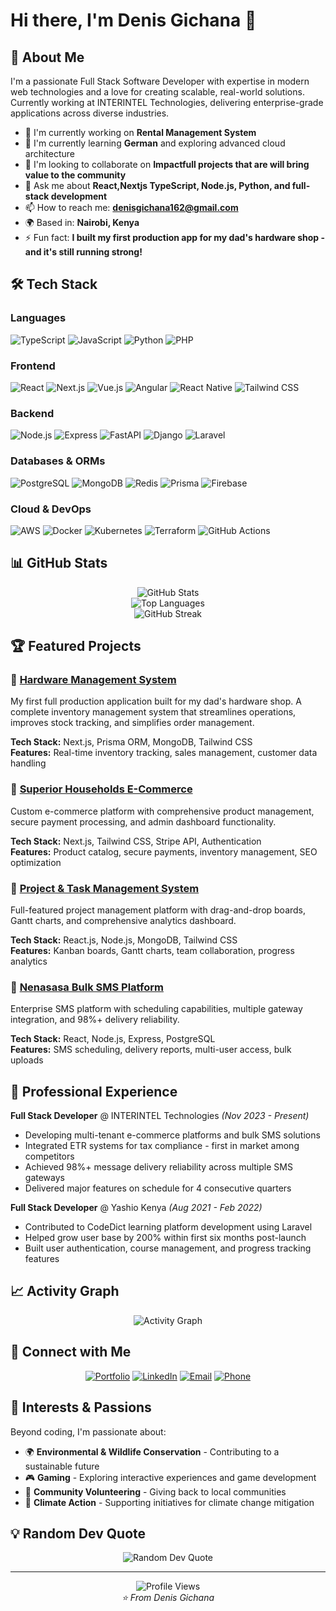 # Hi there, I'm Denis Gichana 👋

## 🚀 About Me

I'm a passionate Full Stack Software Developer with expertise in modern web technologies and a love for creating scalable, real-world solutions. Currently working at INTERINTEL Technologies, delivering enterprise-grade applications across diverse industries.

- 🔭 I'm currently working on **Rental Management System**
- 🌱 I'm currently learning **German** and exploring advanced cloud architecture
- 👯 I'm looking to collaborate on **Impactfull projects that are will bring value to the community**
- 💬 Ask me about **React,Nextjs TypeScript, Node.js, Python, and full-stack development**
- 📫 How to reach me: **denisgichana162@gmail.com**
- 🌍 Based in: **Nairobi, Kenya**
- ⚡ Fun fact: **I built my first production app for my dad's hardware shop - and it's still running strong!**

## 🛠️ Tech Stack

### Languages

![TypeScript](https://img.shields.io/badge/-TypeScript-3178C6?style=flat-square&logo=typescript&logoColor=white)
![JavaScript](https://img.shields.io/badge/-JavaScript-F7DF1E?style=flat-square&logo=javascript&logoColor=black)
![Python](https://img.shields.io/badge/-Python-3776AB?style=flat-square&logo=python&logoColor=white)
![PHP](https://img.shields.io/badge/-PHP-777BB4?style=flat-square&logo=php&logoColor=white)

### Frontend

![React](https://img.shields.io/badge/-React-61DAFB?style=flat-square&logo=react&logoColor=black)
![Next.js](https://img.shields.io/badge/-Next.js-000000?style=flat-square&logo=next.js&logoColor=white)
![Vue.js](https://img.shields.io/badge/-Vue.js-4FC08D?style=flat-square&logo=vue.js&logoColor=white)
![Angular](https://img.shields.io/badge/-Angular-DD0031?style=flat-square&logo=angular&logoColor=white)
![React Native](https://img.shields.io/badge/-React%20Native-61DAFB?style=flat-square&logo=react&logoColor=black)
![Tailwind CSS](https://img.shields.io/badge/-Tailwind%20CSS-38B2AC?style=flat-square&logo=tailwind-css&logoColor=white)

### Backend

![Node.js](https://img.shields.io/badge/-Node.js-339933?style=flat-square&logo=node.js&logoColor=white)
![Express](https://img.shields.io/badge/-Express-000000?style=flat-square&logo=express&logoColor=white)
![FastAPI](https://img.shields.io/badge/-FastAPI-009688?style=flat-square&logo=fastapi&logoColor=white)
![Django](https://img.shields.io/badge/-Django-092E20?style=flat-square&logo=django&logoColor=white)
![Laravel](https://img.shields.io/badge/-Laravel-FF2D20?style=flat-square&logo=laravel&logoColor=white)

### Databases & ORMs

![PostgreSQL](https://img.shields.io/badge/-PostgreSQL-336791?style=flat-square&logo=postgresql&logoColor=white)
![MongoDB](https://img.shields.io/badge/-MongoDB-47A248?style=flat-square&logo=mongodb&logoColor=white)
![Redis](https://img.shields.io/badge/-Redis-DC382D?style=flat-square&logo=redis&logoColor=white)
![Prisma](https://img.shields.io/badge/-Prisma-2D3748?style=flat-square&logo=prisma&logoColor=white)
![Firebase](https://img.shields.io/badge/-Firebase-FFCA28?style=flat-square&logo=firebase&logoColor=black)

### Cloud & DevOps

![AWS](https://img.shields.io/badge/-AWS-232F3E?style=flat-square&logo=amazon-aws&logoColor=white)
![Docker](https://img.shields.io/badge/-Docker-2496ED?style=flat-square&logo=docker&logoColor=white)
![Kubernetes](https://img.shields.io/badge/-Kubernetes-326CE5?style=flat-square&logo=kubernetes&logoColor=white)
![Terraform](https://img.shields.io/badge/-Terraform-623CE4?style=flat-square&logo=terraform&logoColor=white)
![GitHub Actions](https://img.shields.io/badge/-GitHub%20Actions-2088FF?style=flat-square&logo=github-actions&logoColor=white)

## 📊 GitHub Stats

<div align="center">
  <img src="https://github-readme-stats.vercel.app/api?username=[dennoh-mzoefu]&show_icons=true&theme=dark&hide_border=true" alt="GitHub Stats" />
</div>

<div align="center">
  <img src="https://github-readme-stats.vercel.app/api/top-langs/?username=[dennoh-mzoefu]&layout=compact&theme=dark&hide_border=true" alt="Top Languages" />
</div>

<div align="center">
  <img src="https://github-readme-streak-stats.herokuapp.com/?user=[dennoh-mzoefu]&theme=dark&hide_border=true" alt="GitHub Streak" />
</div>

## 🏆 Featured Projects

### 🌟 [Hardware Management System](https://github.com/yourusername/hardware-management)

My first full production application built for my dad's hardware shop. A complete inventory management system that streamlines operations, improves stock tracking, and simplifies order management.

**Tech Stack:** Next.js, Prisma ORM, MongoDB, Tailwind CSS  
**Features:** Real-time inventory tracking, sales management, customer data handling

### 🌟 [Superior Households E-Commerce](https://github.com/yourusername/superior-households)

Custom e-commerce platform with comprehensive product management, secure payment processing, and admin dashboard functionality.

**Tech Stack:** Next.js, Tailwind CSS, Stripe API, Authentication  
**Features:** Product catalog, secure payments, inventory management, SEO optimization

### 🌟 [Project & Task Management System](https://github.com/yourusername/task-management)

Full-featured project management platform with drag-and-drop boards, Gantt charts, and comprehensive analytics dashboard.

**Tech Stack:** React.js, Node.js, MongoDB, Tailwind CSS  
**Features:** Kanban boards, Gantt charts, team collaboration, progress analytics

### 🌟 [Nenasasa Bulk SMS Platform](https://github.com/yourusername/nenasasa-sms)

Enterprise SMS platform with scheduling capabilities, multiple gateway integration, and 98%+ delivery reliability.

**Tech Stack:** React, Node.js, Express, PostgreSQL  
**Features:** SMS scheduling, delivery reports, multi-user access, bulk uploads

## 💼 Professional Experience

**Full Stack Developer** @ INTERINTEL Technologies _(Nov 2023 - Present)_

- Developing multi-tenant e-commerce platforms and bulk SMS solutions
- Integrated ETR systems for tax compliance - first in market among competitors
- Achieved 98%+ message delivery reliability across multiple SMS gateways
- Delivered major features on schedule for 4 consecutive quarters

**Full Stack Developer** @ Yashio Kenya _(Aug 2021 - Feb 2022)_

- Contributed to CodeDict learning platform development using Laravel
- Helped grow user base by 200% within first six months post-launch
- Built user authentication, course management, and progress tracking features

## 📈 Activity Graph

<div align="center">
  <img src="https://github-readme-activity-graph.vercel.app/graph?username=[dennoh-mzoefu]&theme=react-dark&hide_border=true" alt="Activity Graph" />
</div>

## 🤝 Connect with Me

<div align="center">
  
[![Portfolio](https://img.shields.io/badge/-Portfolio-000000?style=for-the-badge&logo=vercel&logoColor=white)](https://denis-gichana-portfolio.netlify.app/)
[![LinkedIn](https://img.shields.io/badge/-LinkedIn-0077B5?style=for-the-badge&logo=linkedin&logoColor=white)](https://linkedin.com/in/denis-gichana)
[![Email](https://img.shields.io/badge/-Email-D14836?style=for-the-badge&logo=gmail&logoColor=white)](mailto:denisgichana162@gmail.com)
[![Phone](https://img.shields.io/badge/-Phone-25D366?style=for-the-badge&logo=whatsapp&logoColor=white)](tel:+254743386487)

</div>

## 🌱 Interests & Passions

Beyond coding, I'm passionate about:

- 🌍 **Environmental & Wildlife Conservation** - Contributing to a sustainable future
- 🎮 **Gaming** - Exploring interactive experiences and game development
- 🤝 **Community Volunteering** - Giving back to local communities
- 🌱 **Climate Action** - Supporting initiatives for climate change mitigation

## 💡 Random Dev Quote

<div align="center">
  <img src="https://quotes-github-readme.vercel.app/api?type=horizontal&theme=dark" alt="Random Dev Quote" />
</div>

---

<div align="center">
  <img src="https://komarev.com/ghpvc/?username=[dennoh-mzoefu]&color=blueviolet&style=flat-square&label=Profile+Views" alt="Profile Views" />
</div>

<div align="center">
  <em>⭐ From Denis Gichana</em>
</div>
